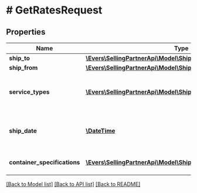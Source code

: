 # # GetRatesRequest

## Properties

Name | Type | Description | Notes
------------ | ------------- | ------------- | -------------
**ship_to** | [**\Evers\SellingPartnerApi\Model\Shipping\Address**](Address.md) |  |
**ship_from** | [**\Evers\SellingPartnerApi\Model\Shipping\Address**](Address.md) |  |
**service_types** | [**\Evers\SellingPartnerApi\Model\Shipping\ServiceType[]**](ServiceType.md) | A list of service types that can be used to send the shipment. |
**ship_date** | [**\DateTime**](\DateTime.md) | The start date and time. This defaults to the current date and time. | [optional]
**container_specifications** | [**\Evers\SellingPartnerApi\Model\Shipping\ContainerSpecification[]**](ContainerSpecification.md) | A list of container specifications. |

[[Back to Model list]](../../README.md#models) [[Back to API list]](../../README.md#endpoints) [[Back to README]](../../README.md)
